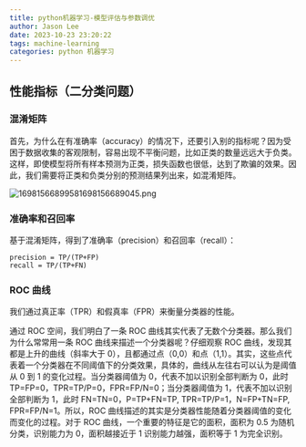 ```yaml
---
title: python机器学习-模型评估与参数调优
author: Jason Lee
date: 2023-10-23 23:20:22
tags: machine-learning
categories: python 机器学习
---
```


## 性能指标（二分类问题）

### 混淆矩阵

首先，为什么在有准确率（accuracy）的情况下，还要引入别的指标呢？因为受困于数据收集的客观限制，容易出现不平衡问题，比如正类的数量远远大于负类。这样，即使模型将所有样本预测为正类，损失函数也很低，达到了欺骗的效果。因此，我们需要将正类和负类分别的预测结果列出来，如混淆矩阵。

![16981566899581698156689045.png](https://cdn.jsdelivr.net/gh/li199-code/blog-imgs@main/16981566899581698156689045.png)

### 准确率和召回率

基于混淆矩阵，得到了准确率（precision）和召回率（recall）：

```
precision = TP/(TP+FP)
recall = TP/(TP+FN)
```

### ROC 曲线

我们通过真正率（TPR）和假真率（FPR）来衡量分类器的性能。

通过 ROC 空间，我们明白了一条 ROC 曲线其实代表了无数个分类器。那么我们为什么常常用一条 ROC 曲线来描述一个分类器呢？仔细观察 ROC 曲线，发现其都是上升的曲线（斜率大于 0），且都通过点（0,0）和点（1,1）。其实，这些点代表着一个分类器在不同阈值下的分类效果，具体的，曲线从左往右可以认为是阈值从 0 到 1 的变化过程。当分类器阈值为 0，代表不加以识别全部判断为 0，此时 TP=FP=0，TPR=TP/P=0，FPR=FP/N=0；当分类器阈值为 1，代表不加以识别全部判断为 1，此时 FN=TN=0，P=TP+FN=TP, TPR=TP/P=1，N=FP+TN=FP, FPR=FP/N=1。所以，ROC 曲线描述的其实是分类器性能随着分类器阈值的变化而变化的过程。对于 ROC 曲线，一个重要的特征是它的面积，面积为 0.5 为随机分类，识别能力为 0，面积越接近于 1 识别能力越强，面积等于 1 为完全识别。
